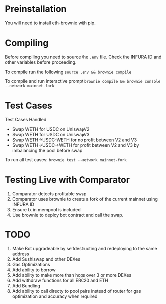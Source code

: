 # Preinstallation
You will need to install eth-brownie with pip.

# Compiling

Before compiling you need to source the `.env` file. Check the INFURA ID and other variables before proceeding.

To compile run the following
`source .env && brownie compile`


To compile and run interactive prompt
`brownie compile && brownie console --network mainnet-fork`

# Test Cases

Test Cases Handled
 - Swap WETH for USDC on UniswapV2
 - Swap WETH for USDC on UniswapV3
 - Swap WETH->USDC-WETH for no profit between V2 and V3
 - Swap WETH->USDC->WETH for profit between V2 and V3 by imbalancing the pool before swap

To run all test cases:
`brownie test --network mainnet-fork`


# Testing Live with Comparator

1. Comparator detects profitable swap
2. Comparator uses brownie to create a fork of the current mainnet using INFURA ID
3. Ensure tx in mempool is included
4. Use brownie to deploy bot contract and call the swap.


# TODO

1. Make Bot upgradeable by selfdestructing and redeploying to the same address
2. Add Sushiswap and other DEXes
3. Gas Optimizations
4. Add ability to borrow
5. Add ability to make more than hops over 3 or more DEXes
6. Add withdraw functions for all ERC20 and ETH
7. Add Bundling
8. Add ability to call directy to pool pairs instead of router for gas optimization and accuracy when required



